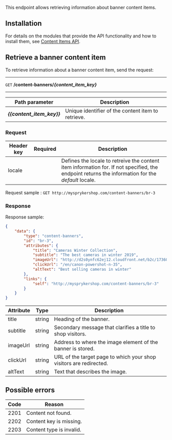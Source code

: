 This endpoint allows retrieving information about banner content items.


## Installation
For details on the modules that provide the API functionality and how to install them, see [Content Items API](https://documentation.spryker.com/docs/content-items-api-feature-integration).

## Retrieve a banner content item
To retrieve information about a banner content item, send the request:

***
`GET` **/content-banners/*{content_item_key}***
***

| Path parameter | Description |
| --- | --- |
| ***{{content_item_key}}*** | Unique identifier of the content item to retrieve. |

### Request

| Header key | Required | Description |
| --- | --- | --- |
| locale |  | Defines the locale to retreive the content item information for. If not specified, the endpoint returns the information for the *default* locale.  |

Request sample : `GET http://mysprykershop.com/content-banners/br-3`


### Response 

Response sample:
    
```json
{
	"data": {
		"type": "content-banners",
		"id": "br-3",
		"attributes": {
			"title": "Cameras Winter Collection",
			"subtitle": "The best cameras in winter 2019",
			"imageUrl": "http://d2s0ynfc62ej12.cloudfront.net/b2c/17360369_3328.jpg",
			"clickUrl": "/en/canon-powershot-n-35",
			"altText": "Best selling cameras in winter"
		},
		"links": {
			"self": "http://mysprykershop.com/content-banners/br-3"
		}
	}
}
```

| Attribute | Type | Description |
| --- | --- | --- |
| title |  string| Heading of the banner. |
|subtitle|string  | Secondary message that clarifies a title to shop visitors. |
|imageUrl  | string | Address to where the image element of the banner is stored. |
| clickUrl | string | URL of the target page to which your shop visitors are redirected. |
| altText | string | Text that describes the image. |

## Possible errors

| Code | Reason |
| --- | --- |
| 2201 | Content not found. |
|2202  | Content key is missing. |
| 2203 | Content type is invalid. |

